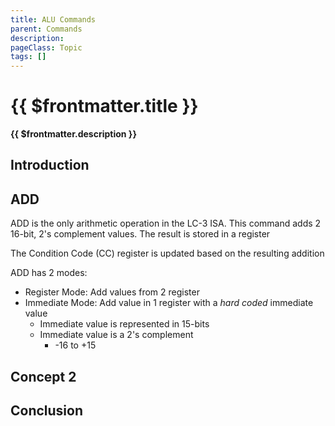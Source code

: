```yaml
---
title: ALU Commands
parent: Commands
description: 
pageClass: Topic
tags: []
---
```


# {{ $frontmatter.title }}
**{{ $frontmatter.description }}**

<KeyConcepts :ConceptArray= "[
{
  Concept:'Software in much more useful if it can interacts with users and other systems',
  Details:'Accepting input and providing outputs to/from a user or other system allows software to solve more complicated problems.'
}
]" />

## Introduction

## ADD

ADD is the only arithmetic operation in the LC-3 ISA. This command adds 2 16-bit, 2's complement values. The result is stored in a register

The Condition Code (CC) register is updated based on the resulting addition

ADD has 2 modes:
- Register Mode: Add values from 2 register
- Immediate Mode: Add value in 1 register with a *hard coded* immediate value
    - Immediate value is represented in 15-bits
    - Immediate value is a 2's complement
        - -16 to +15

<LC3Instruction opName="ADD (Register Mode)" :bitPattern="{OpCode:'1010', DR: '000', SR1:'000',Mode:'1',unused:'00',SR2:'000'}" :descriptions="[{OPCode:''},{DR:'Destination Register'},{SR1:'Source Register 1'}, {Mode:'1 indicates Immediate Mode'}, {unused: 'not used in Register Mode'},{SR2:'Source Register 2' }]"  :examples="['ADD R3, R1, R2 ; sum values in registers 1 and 2, store result in R3', 'ADD R3, R2, R2 ; Add R2 to itself, store result in R3', 'ADD R3, R3, R3 ; Add value in R3 to itself, store result in R3']"/>

<LC3Instruction opName="ADD (Immediate Mode)" :bitPattern="{OpCode:'1010', DR: '000', SR1:'000',Mode:'0',IMM5:'00000'}" :descriptions="[{OPCode:''},{DR:'Destination Register'},{SR1:'Source Register 1'}, {Mode:'0 indicates Register Mode'}, {IMM5: '5-bit immediate value' }]"  :examples="['ADD R3, R1, #1 ; add values in register 1 with 1, store result in R3', 'ADD R3, R2, #-4 ; add values in register 2 with -4, store result in R3', 'ADD R3, R3, xB ; Add value in R3 to hex value B (11 in base 10)), store result in R3']"/>

## Concept 2

## Conclusion